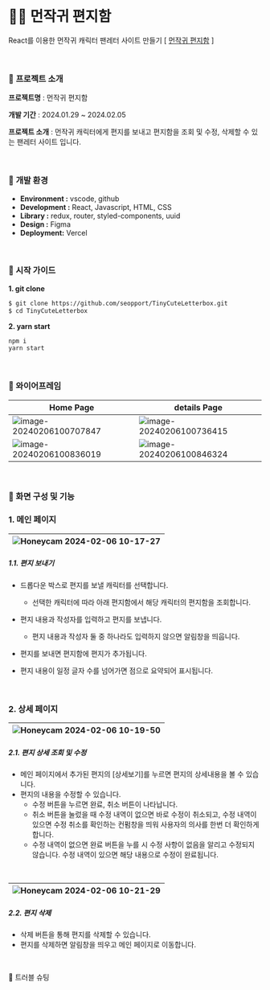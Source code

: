 # 🐻‍❄️ 먼작귀 편지함

React를 이용한 먼작귀 캐릭터 팬레터 사이트 만들기 [ [먼작귀 편지함](https://tiny-cute-letterbox.vercel.app/) ]


<br>


### 🔽 **프로젝트 소개**

**프로젝트명** : 먼작귀 편지함

**개발 기간** : 2024.01.29 ~ 2024.02.05

**프로젝트 소개** : 먼작귀 캐릭터에게 편지를 보내고 편지함을 조회 및 수정, 삭제할 수 있는 팬레터 사이트 입니다.



<br>

### 🔽  **개발 환경**

- **Environment :** vscode, github
- **Development :** React, Javascript, HTML, CSS
- **Library :** redux, router, styled-components, uuid
- **Design :** Figma
- **Deployment:** Vercel



<br>


### **🔽 시작 가이드**

**1. git clone**

```bash
$ git clone https://github.com/seopport/TinyCuteLetterbox.git
$ cd TinyCuteLetterbox
```

**2. yarn start**

```bash
npm i
yarn start
```



<br>

### **🔽 와이어프레임**

| Home Page                                                    | details Page                                                 |
| ------------------------------------------------------------ | ------------------------------------------------------------ |
| ![image-20240206100707847](https://github.com/seopport/TinyCuteLetterbox/assets/103973797/22bb53ce-293e-4ddb-9230-3deb236f9447) | ![image-20240206100736415](https://github.com/seopport/TinyCuteLetterbox/assets/103973797/1fa48a49-ca83-4dcc-b047-ea6c4394979d) |
| ![image-20240206100836019](https://github.com/seopport/TinyCuteLetterbox/assets/103973797/00ceeda2-c4f6-430f-ab17-3b4011fdda28) | ![image-20240206100846324](https://github.com/seopport/TinyCuteLetterbox/assets/103973797/f83be2a4-18b2-473d-b5d7-7984d02cd0ca) |



<br>

### 🔽 화면 구성 및 기능

### 1. 메인 페이지

| ![Honeycam 2024-02-06 10-17-27](https://github.com/seopport/TinyCuteLetterbox/assets/103973797/7e0c39fb-fb74-4058-9788-0f8e0781dce1) |
| :----------------------------------------------------------: |

##### 1.1. 편지 보내기

+ 드롭다운 박스로 편지를 보낼 캐릭터를 선택합니다.
  + 선택한 캐릭터에 따라 아래 편지함에서 해당 캐릭터의 편지함을 조회합니다.

+ 편지 내용과 작성자를 입력하고 편지를 보냅니다.
  + 편지 내용과 작성자 둘 중 하나라도 입력하지 않으면 알림창을 띄웁니다.
+ 편지를 보내면 편지함에 편지가 추가됩니다.
+ 편지 내용이 일정 글자 수를 넘어가면 점으로 요약되어 표시됩니다.

<br>

### 2. 상세 페이지

| ![Honeycam 2024-02-06 10-19-50](https://github.com/seopport/TinyCuteLetterbox/assets/103973797/114535ca-ca81-4651-b1b3-c81c1a438aa4) |
| ------------------------------------------------------------ |

##### 2.1. 편지 상세 조회 및 수정

+ 메인 페이지에서 추가된 편지의 [상세보기]를 누르면 편지의 상세내용을 볼 수 있습니다.
+ 편지의 내용을 수정할 수 있습니다.
  + 수정 버튼을 누르면 완료, 취소 버튼이 나타납니다.
  + 취소 버튼을 눌렀을 때 수정 내역이 없으면 바로 수정이 취소되고, 수정 내역이 있으면 수정 취소를 확인하는 컨펌창을 띄워 사용자의 의사를 한번 더 확인하게 합니다.
  + 수정 내역이 없으면 완료 버튼을 누를 시 수정 사항이 없음을 알리고 수정되지 않습니다. 수정 내역이 있으면 해당 내용으로 수정이 완료됩니다.

<br>

| ![Honeycam 2024-02-06 10-21-29](https://github.com/seopport/TinyCuteLetterbox/assets/103973797/67e6b48a-c0a9-45e8-9505-1e615e0a51f9) |
| ------------------------------------------------------------ |

##### 2.2. 편지 삭제

+ 삭제 버튼을 통해 편지를 삭제할 수 있습니다.
+ 편지를 삭제하면 알림창을 띄우고 메인 페이지로 이동합니다.

<br>

🚦 트러블 슈팅
